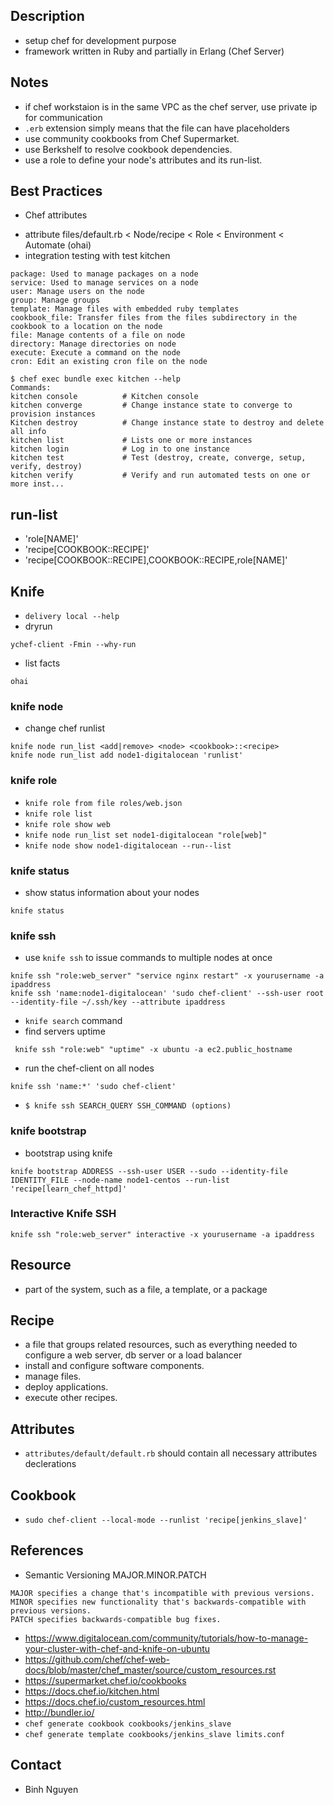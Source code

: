 ## Description
- setup chef for development purpose
- framework written in Ruby and partially in Erlang (Chef Server)

## Notes
- if chef workstaion is in the same VPC as the chef server, use private ip for communication
- `.erb` extension simply means that the file can have placeholders
- use community cookbooks from Chef Supermarket.
- use Berkshelf to resolve cookbook dependencies.
- use a role to define your node's attributes and its run-list.

## Best Practices
* Chef attributes
- attribute files/default.rb < Node/recipe < Role < Environment < Automate (ohai)
- integration testing with test kitchen

```
package: Used to manage packages on a node
service: Used to manage services on a node
user: Manage users on the node
group: Manage groups
template: Manage files with embedded ruby templates
cookbook_file: Transfer files from the files subdirectory in the cookbook to a location on the node
file: Manage contents of a file on node
directory: Manage directories on node
execute: Execute a command on the node
cron: Edit an existing cron file on the node
```

```
$ chef exec bundle exec kitchen --help
Commands:
kitchen console          # Kitchen console
kitchen converge         # Change instance state to converge to provision instances
Kitchen destroy          # Change instance state to destroy and delete all info
kitchen list             # Lists one or more instances
kitchen login            # Log in to one instance
kitchen test             # Test (destroy, create, converge, setup, verify, destroy)
kitchen verify           # Verify and run automated tests on one or more inst...
```

## run-list
- 'role[NAME]'
- 'recipe[COOKBOOK::RECIPE]'
- 'recipe[COOKBOOK::RECIPE],COOKBOOK::RECIPE,role[NAME]'

## Knife
- `delivery local --help`
- dryrun

```
ychef-client -Fmin --why-run
```

- list facts

```
ohai
```

### knife node
- change chef runlist

```
knife node run_list <add|remove> <node> <cookbook>::<recipe>
knife node run_list add node1-digitalocean 'runlist'
```
### knife role
- `knife role from file roles/web.json`
- `knife role list`
- `knife role show web`
- `knife node run_list set node1-digitalocean "role[web]"`
- `knife node show node1-digitalocean --run--list`	

### knife status
- show status information about your nodes

```
knife status
```

### knife ssh
- use `knife ssh` to issue commands to multiple nodes at once

```
knife ssh "role:web_server" "service nginx restart" -x yourusername -a ipaddress
knife ssh 'name:node1-digitalocean' 'sudo chef-client' --ssh-user root --identity-file ~/.ssh/key --attribute ipaddress
```

- `knife search` command
- find servers uptime

```
 knife ssh "role:web" "uptime" -x ubuntu -a ec2.public_hostname
```

- run the chef-client on all nodes

```
knife ssh 'name:*' 'sudo chef-client'
```

- `$ knife ssh SEARCH_QUERY SSH_COMMAND (options)`

### knife bootstrap
- bootstrap using knife

```
knife bootstrap ADDRESS --ssh-user USER --sudo --identity-file IDENTITY_FILE --node-name node1-centos --run-list 'recipe[learn_chef_httpd]'
```

### Interactive Knife SSH

```
knife ssh "role:web_server" interactive -x yourusername -a ipaddress
```



## Resource
- part of the system, such as a file, a template, or a package

## Recipe
- a file that groups related resources, such as everything needed to configure a web server, db server or a load balancer
- install and configure software components.
- manage files.
- deploy applications.
- execute other recipes.

## Attributes
- `attributes/default/default.rb` should contain all necessary attributes declerations

## Cookbook
- `sudo chef-client --local-mode --runlist 'recipe[jenkins_slave]'`

## References
- Semantic Versioning MAJOR.MINOR.PATCH

```
MAJOR specifies a change that's incompatible with previous versions.
MINOR specifies new functionality that's backwards-compatible with previous versions.
PATCH specifies backwards-compatible bug fixes.
```

- https://www.digitalocean.com/community/tutorials/how-to-manage-your-cluster-with-chef-and-knife-on-ubuntu
- https://github.com/chef/chef-web-docs/blob/master/chef_master/source/custom_resources.rst
- https://supermarket.chef.io/cookbooks
- https://docs.chef.io/kitchen.html
- https://docs.chef.io/custom_resources.html 
- http://bundler.io/ 
- `chef generate cookbook cookbooks/jenkins_slave`
- `chef generate template cookbooks/jenkins_slave limits.conf`

## Contact
- Binh Nguyen
